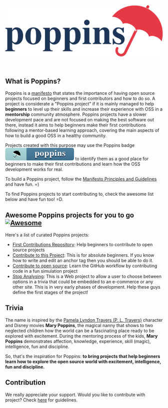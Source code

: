 <div align="center">
  <br />
    <br />
  <img src="logo-poppins-horizontal.svg" alt="Poppins">
</div>
<br />
<br />

## What is Poppins?

Poppins is a [manifesto](MANIFESTO.md) that states the importance of having open source projects focused on beginners and first contributors and how to do so. A project is considerate a "Poppins project" if it is mainly managed to help **beginners** to level up their skills and increase their experience with OSS in a **mentorship** community atmosphere. Poppins projects have a slower development pace and are not focused on making the best software out there, instead it aims to help beginners make their first contributions following a mentor-based learning approach, covering the main aspects of how to build a good OSS in a healthy community.

Projects created with this purpose may use the Poppins badge <img src="badge-poppins.svg" alt="Poppins"> to identify them as a good place for beginners to make their first contributions and learn how the OSS development works for real.

To build a Poppins project, follow the [Manifesto Principles and Guidelines](MANIFESTO.md) and have fun. =)

To find Poppins projects to start contributing to, check the awesome list below and have fun too! =D.

## Awesome Poppins projects for you to go   [![Awesome](https://camo.githubusercontent.com/1997c7e760b163a61aba3a2c98f21be8c524be29/68747470733a2f2f617765736f6d652e72652f62616467652e737667)](https://github.com/sindresorhus/awesome)

Here's a list of curated Poppins projects:
- [First Contributions Repository](https://github.com/firstcontributions/first-contributions): Help beginners to contribute to open source projects
- [Contribute to this Project](https://github.com/Syknapse/Contribute-To-This-Project): This is for absolute beginners. If you know how to write and edit an anchor tag <a href="" target=""></a> then you should be able to do it.
- [Contribute to open source](https://github.com/danthareja/contribute-to-open-source):
Learn the GitHub workflow by contributing code in a fun simulation project
- [Stop Analysing](https://github.com/bancodobrasil/stop-analyzing): This is a Web project to allow a user to choose between options in a trivia that could be embedded to an e-commerce or any other site. This is in very early phases of development. Help these guys define the first stages of the project!

## Trivia

The name is inspired by the [Pamela Lyndon Travers (P. L. Travers)](https://en.wikipedia.org/wiki/P._L._Travers) character and Disney movies **Mary Poppins**, the magical nanny that shows to two neglected children how the world can be a fascinating place ready to be explored with excitement. During the mentoring process of the kids, **Mary Poppins** demonstrates affection, knowledge, experience, skill (magic), intelligence, fun and discipline. 

So, that's the inspiration for Poppins: **to bring projects that help beginners learn how to explore the open source world with excitement, intelligence, fun and discipline.**

## Contribution

We really appreciate your support. Would you like to contribute with project? Check [here](CONTRIBUTING.md) for guidelines.
